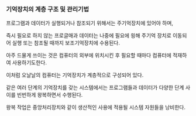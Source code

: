 ### 기억장치의 계층 구조 및 관리기법

프로그램과 데이터가 실행되거나 참조되기 위해서는 주기억장치에 있어야 하며, 

즉시 필요로 하지 않는 프로글매과 데이터는 나중에 필요에 읭해 주기억 장치로 이동되어 실행 또는 참조될 때까지 보조기억장치에 수용된다.

아주 드물게 쓰이는 것은 컴퓨터의 외부에 위치시킨 후 필요할 때마다 컴퓨터에 적재하여 사용하기도한다.

이처럼 오날날의 컴퓨터는 기억장치가 계층적으로 구성되어 있다.

같은 여러 단계의 기억장치를 갖는 시스템에서는 프로그램들과 데이터가 다양한 단계 사이를 빈번하게 왕복하면서 수행된다.

왕복 작업은 중앙처리장치와 같이 생산적인 사용에 적용될 시스템 자원들을 낭비한다.

